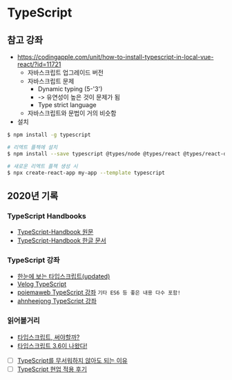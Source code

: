 # TypeScript

## 참고 강좌
 - https://codingapple.com/unit/how-to-install-typescript-in-local-vue-react/?id=11721
   - 자바스크립트 업그레이드 버전
   - 자바스크립트 문제
     - Dynamic typing (5-'3')
     - -> 유연성이 높은 것이 문제가 됨
     - Type strict language
   - 자바스크립트와 문법이 거의 비슷함
 - 설치
 ```bash
 $ npm install -g typescript
 
 # 리엑트 플젝에 설치
 $ npm install --save typescript @types/node @types/react @types/react-dom @types/jest

 # 새로운 리엑트 플젝 생성 시
 $ npx create-react-app my-app --template typescript
 ```


## 2020년 기록

### TypeScript Handbooks
 - [TypeScript-Handbook 원문](https://www.typescriptlang.org/docs/handbook/basic-types.html)
 - [TypeScript-Handbook 한글 문서](https://typescript-kr.github.io/)


### TypeScript 강좌
 - [한눈에 보는 타입스크립트(updated)](https://heropy.blog/2020/01/27/typescript/)
 - [Velog TypeScript](https://velog.io/@velopert/typescript-basics)
 - [poiemaweb TypeScript 강좌](https://poiemaweb.com/typescript-introduction) `기타 ES6 등 좋은 내용 다수 포함!`
 - [ahnheejong TypeScript 강좌](https://ahnheejong.gitbook.io/ts-for-jsdev/)


### 읽어볼거리
 - [타입스크립트, 써야할까?](https://ahnheejong.gitbook.io/ts-for-jsdev/)
 - [타입스크립트 3.6이 나왔다!](https://ui.toast.com/weekly-pick/ko_20190909/)
 - [ ] [TypeScript를 무서워하지 않아도 되는 이유](https://han41858.tistory.com/14)
 - [ ] [TypeScript 현업 적용 후기](https://medium.com/tapjoykorea/typescript-%ED%98%84%EC%97%85-%EC%A0%81%EC%9A%A9-%ED%9B%84%EA%B8%B0-caad266c8142)
